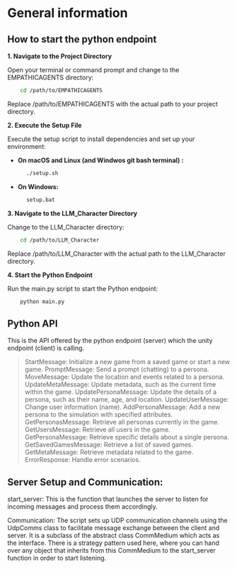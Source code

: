 # General information

## How to start the python endpoint

**1. Navigate to the Project Directory**

Open your terminal or command prompt and change to the EMPATHICAGENTS directory:
```bash
    cd /path/to/EMPATHICAGENTS
```
Replace /path/to/EMPATHICAGENTS with the actual path to your project directory.

**2. Execute the Setup File**

Execute the setup script to install dependencies and set up your environment:

- **On macOS and Linux (and Windwos git bash terminal) :**
```bash
      ./setup.sh
```
- **On Windows:**
```sh
      setup.bat
```
**3. Navigate to the LLM_Character Directory**

Change to the LLM_Character directory:
```bash
    cd /path/to/LLM_Character
```
Replace /path/to/LLM_Character with the actual path to the LLM_Character directory.

**4. Start the Python Endpoint**

Run the main.py script to start the Python endpoint:
```bash
    python main.py
```

## Python API
This is the API offered by the python endpoint (server) which the unity endpoint (client) is calling. 

>StartMessage: Initialize a new game from a saved game or start a new game.
>PromptMessage: Send a prompt (chatting) to a persona.
>MoveMessage: Update the location and events related to a persona.
>UpdateMetaMessage: Update metadata, such as the current time within the game.
>UpdatePersonaMessage: Update the details of a persona, such as their name, age, and location.
>UpdateUserMessage: Change user information (name).
>AddPersonaMessage: Add a new persona to the simulation with specified attributes.
>GetPersonasMessage: Retrieve all personas currently in the game.
>GetUsersMessage: Retrieve all users in the game.
>GetPersonaMessage: Retrieve specific details about a single persona.
>GetSavedGamesMessage: Retrieve a list of saved games.
>GetMetaMessage: Retrieve metadata related to the game.
>ErrorResponse: Handle error scenarios.

## Server Setup and Communication:

start_server: This is the function that launches the server to listen for incoming messages and process them accordingly.

Communication: The script sets up UDP communication channels using the UdpComms class to facilitate message exchange between the client and server. It is a subclass of the abstract class CommMedium which acts as the interface. There is a strategy pattern used here, where you can hand over any object that inherits from this CommMedium to the start_server function in order to start listening.   


